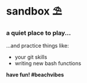 # sandbox ⛱️

### a quiet place to play...

...and practice things like:
- your git skills
- writing new bash functions

**have fun! #beachvibes**
